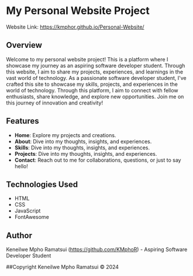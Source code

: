 # My Personal Website Project

Website Link: https://kmphor.github.io/Personal-Website/

## Overview
Welcome to my personal website project! This is a platform where I showcase my journey as an aspiring software developer student. Through this website, I aim to share my projects, experiences, and learnings in the vast world of technology. As a passionate software developer student, I've crafted this site to showcase my skills, projects, and experiences in the world of technology. Through this platform, I aim to connect with fellow enthusiasts, share knowledge, and explore new opportunities. Join me on this journey of innovation and creativity!

## Features
- **Home**: Explore my projects and creations.
- **About**: Dive into my thoughts, insights, and experiences.
- **Skills**: Dive into my thoughts, insights, and experiences.
- **Projects**: Dive into my thoughts, insights, and experiences.
- **Contact**: Reach out to me for collaborations, questions, or just to say hello!

## Technologies Used
- HTML
- CSS
- JavaScript
- FontAwesome

## Author
 Keneilwe Mpho Ramatsui (https://github.com/KMphoR) - Aspiring Software Developer Student

##Copyright
Keneilwe Mpho Ramatsui © 2024
